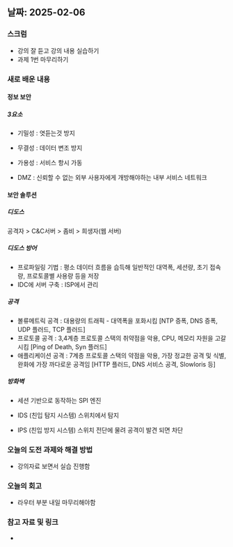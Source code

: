 ## 날짜: 2025-02-06

### 스크럼
- 강의 잘 듣고 강의 내용 실습하기
- 과제 1번 마무리하기

### 새로 배운 내용
#### 정보 보안
##### 3요소
- 기밀성 : 엿듣는것 방지
- 무결성 : 데이터 변조 방지
- 가용성 : 서비스 항시 가동

- DMZ : 신뢰할 수 없는 외부 사용자에게 개방해야하는 내부 서비스 네트워크

#### 보안 솔루션
##### 디도스
공격자 > C&C서버 > 좀비 > 희생자(웹 서버)
##### 디도스 방어
- 프로파일링 기법 : 평소 데이터 흐름을 습득해 일반적인 대역폭, 세션량, 초기 접속량, 프로토콜별 사용량 등을 저장
- IDC에 서버 구축 : ISP에서 관리
##### 공격
- 볼류메트릭 공격 : 대용량의 트래픽 - 대역폭을 포화시킴 [NTP 증폭, DNS 증폭, UDP 플러드, TCP 플러드]
- 프로토콜 공격 : 3,4계층 프로토콜 스택의 취약점을 악용, CPU, 메모리 자원을 고갈시킴 [Ping of Death, Syn 플러드]
- 애플리케이션 공격 : 7계층 프로토콜 스택의 약점을 악용, 가장 정교한 공격 및 식별, 완화에 가장 까다로운 공격임 [HTTP 플러드, DNS 서비스 공격, Slowloris 등]

##### 방화벽 
- 세션 기반으로 동작하는 SPI 엔진

- IDS (친입 탐지 시스템) 스위치에서 탐지
- IPS (친입 방지 시스템) 스위치 전단에 물려 공격이 발견 되면 차단

### 오늘의 도전 과제와 해결 방법
- 강의자료 보면서 실습 진행함

### 오늘의 회고
- 라우터 부분 내일 마무리해야함

### 참고 자료 및 링크
- 